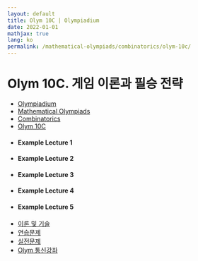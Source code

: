 ```yaml
---
layout: default
title: Olym 10C | Olympiadium
date: 2022-01-01
mathjax: true
lang: ko
permalink: /mathematical-olympiads/combinatorics/olym-10c/
---
```

<h1>Olym 10C. 게임 이론과 필승 전략 </h1>
<ul class="breadcrumb">
	<li><a href="{{ site.baseurl }}/">Olympiadium</a></li> 
	<li><a href="{{ site.baseurl }}/mathematical-olympiads/">Mathematical Olympiads</a></li> 
	<li><a href="{{ site.baseurl }}/mathematical-olympiads/combinatorics/">Combinatorics</a></li> 
	<li><a href="{{ site.baseurl }}/mathematical-olympiads/combinatorics/olym-10c/">Olym 10C</a></li>
</ul>
<div class="row">
<div class="6u 12u$(medium)">
<ul>
  <li><h4>Example Lecture 1</h4></li>
  <li><h4>Example Lecture 2</h4></li>
  <li><h4>Example Lecture 3</h4></li>
  <li><h4>Example Lecture 4</h4></li>
  <li><h4>Example Lecture 5</h4></li>
</ul>
</div>
<div class="6u$ 12u$(medium)">
<ul class="actions vertical">
  <li><a href="{{ page.url }}theorems-and-techniques" class="button fit mid">이론 및 기술</a></li>
  <li><a href="{{ page.url }}exercise-problems" class="button fit mid">연습문제</a></li>
  <li><a href="{{ page.url }}practice-problems" class="button fit mid">실전문제</a></li>
  <li><a href="{{ page.url }}olym-handouts" class="button fit mid">Olym 통신강좌</a></li>
</ul>
</div>
</div>
